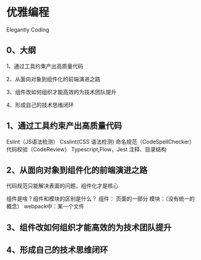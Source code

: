 # 优雅编程
Elegantly Coding

## 0、大纲
1、通过工具约束产出高质量代码

2、从面向对象到组件化的前端演进之路

3、组件改如何组织才能高效的为技术团队提升

4、形成自己的技术思维闭环


##  1、通过工具约束产出高质量代码

Eslint（JS语法检测）
Csslint(CSS 语法检测)
命名规范（CodeSpellChecker）
代码校验（CodeReview）
Typescript,Flow，Jest
注释、目录结构


## 2、从面向对象到组件化的前端演进之路

代码规范只能解决表面的问题，组件化才是核心


组件是啥？组件和模块的区别是什么？
组件：
页面的一部分
模块：（没有统一的概念）
webpack中：某一个文件






## 3、组件改如何组织才能高效的为技术团队提升

## 4、形成自己的技术思维闭环





